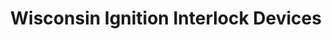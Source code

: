 ---
title: "Wisconsin Ignition Interlock Devices"
url: /racine/wisconsin-ignition-interlock-devices/
shop: Autowerkstatt
---